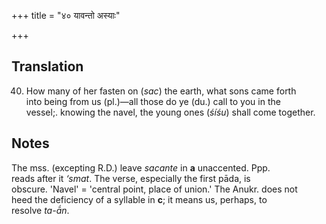 +++
title = "४० यावन्तो अस्याः"

+++
## Translation
40. How many of her fasten on (*sac*) the earth, what sons came forth  
into being from us (pl.)—all those do ye (du.) call to you in the  
vessel;. knowing the navel, the young ones (*śíśu*) shall come together.

## Notes
The mss. (excepting R.D.) leave *sacante* in **a** unaccented. Ppp.  
reads after it *‘smat*. The verse, especially the first pāda, is  
obscure. 'Navel' = 'central point, place of union.' The Anukr. does not  
heed the deficiency of a syllable in **c**; it means us, perhaps, to  
resolve *ta-ā́n*.
